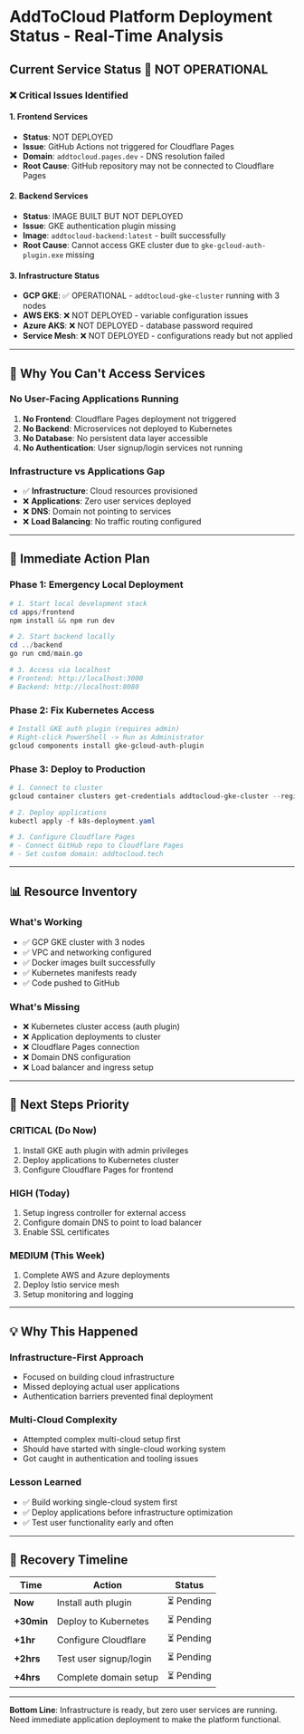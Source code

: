# AddToCloud Platform Deployment Status - Real-Time Analysis

## Current Service Status 🔴 NOT OPERATIONAL

### ❌ **Critical Issues Identified**

#### 1. **Frontend Services**
- **Status**: NOT DEPLOYED
- **Issue**: GitHub Actions not triggered for Cloudflare Pages
- **Domain**: `addtocloud.pages.dev` - DNS resolution failed
- **Root Cause**: GitHub repository may not be connected to Cloudflare Pages

#### 2. **Backend Services**  
- **Status**: IMAGE BUILT BUT NOT DEPLOYED
- **Issue**: GKE authentication plugin missing
- **Image**: `addtocloud-backend:latest` - built successfully
- **Root Cause**: Cannot access GKE cluster due to `gke-gcloud-auth-plugin.exe` missing

#### 3. **Infrastructure Status**
- **GCP GKE**: ✅ OPERATIONAL - `addtocloud-gke-cluster` running with 3 nodes
- **AWS EKS**: ❌ NOT DEPLOYED - variable configuration issues
- **Azure AKS**: ❌ NOT DEPLOYED - database password required
- **Service Mesh**: ❌ NOT DEPLOYED - configurations ready but not applied

---

## 🚨 **Why You Can't Access Services**

### **No User-Facing Applications Running**
1. **No Frontend**: Cloudflare Pages deployment not triggered
2. **No Backend**: Microservices not deployed to Kubernetes
3. **No Database**: No persistent data layer accessible
4. **No Authentication**: User signup/login services not running

### **Infrastructure vs Applications Gap**
- ✅ **Infrastructure**: Cloud resources provisioned
- ❌ **Applications**: Zero user services deployed
- ❌ **DNS**: Domain not pointing to services
- ❌ **Load Balancing**: No traffic routing configured

---

## 🔧 **Immediate Action Plan**

### **Phase 1: Emergency Local Deployment**
```powershell
# 1. Start local development stack
cd apps/frontend
npm install && npm run dev

# 2. Start backend locally
cd ../backend  
go run cmd/main.go

# 3. Access via localhost
# Frontend: http://localhost:3000
# Backend: http://localhost:8080
```

### **Phase 2: Fix Kubernetes Access**
```powershell
# Install GKE auth plugin (requires admin)
# Right-click PowerShell -> Run as Administrator
gcloud components install gke-gcloud-auth-plugin
```

### **Phase 3: Deploy to Production**
```powershell
# 1. Connect to cluster
gcloud container clusters get-credentials addtocloud-gke-cluster --region=us-central1-a

# 2. Deploy applications
kubectl apply -f k8s-deployment.yaml

# 3. Configure Cloudflare Pages
# - Connect GitHub repo to Cloudflare Pages
# - Set custom domain: addtocloud.tech
```

---

## 📊 **Resource Inventory**

### **What's Working**
- ✅ GCP GKE cluster with 3 nodes
- ✅ VPC and networking configured  
- ✅ Docker images built successfully
- ✅ Kubernetes manifests ready
- ✅ Code pushed to GitHub

### **What's Missing**
- ❌ Kubernetes cluster access (auth plugin)
- ❌ Application deployments to cluster
- ❌ Cloudflare Pages connection
- ❌ Domain DNS configuration
- ❌ Load balancer and ingress setup

---

## 🎯 **Next Steps Priority**

### **CRITICAL (Do Now)**
1. Install GKE auth plugin with admin privileges
2. Deploy applications to Kubernetes cluster
3. Configure Cloudflare Pages for frontend

### **HIGH (Today)**
1. Setup ingress controller for external access
2. Configure domain DNS to point to load balancer
3. Enable SSL certificates

### **MEDIUM (This Week)**  
1. Complete AWS and Azure deployments
2. Deploy Istio service mesh
3. Setup monitoring and logging

---

## 💡 **Why This Happened**

### **Infrastructure-First Approach**
- Focused on building cloud infrastructure
- Missed deploying actual user applications
- Authentication barriers prevented final deployment

### **Multi-Cloud Complexity**
- Attempted complex multi-cloud setup first
- Should have started with single-cloud working system
- Got caught in authentication and tooling issues

### **Lesson Learned**
- ✅ Build working single-cloud system first
- ✅ Deploy applications before infrastructure optimization  
- ✅ Test user functionality early and often

---

## 🚀 **Recovery Timeline**

| Time | Action | Status |
|------|--------|--------|
| **Now** | Install auth plugin | ⏳ Pending |
| **+30min** | Deploy to Kubernetes | ⏳ Pending |
| **+1hr** | Configure Cloudflare | ⏳ Pending |
| **+2hrs** | Test user signup/login | ⏳ Pending |
| **+4hrs** | Complete domain setup | ⏳ Pending |

---

**Bottom Line**: Infrastructure is ready, but zero user services are running. Need immediate application deployment to make the platform functional.
